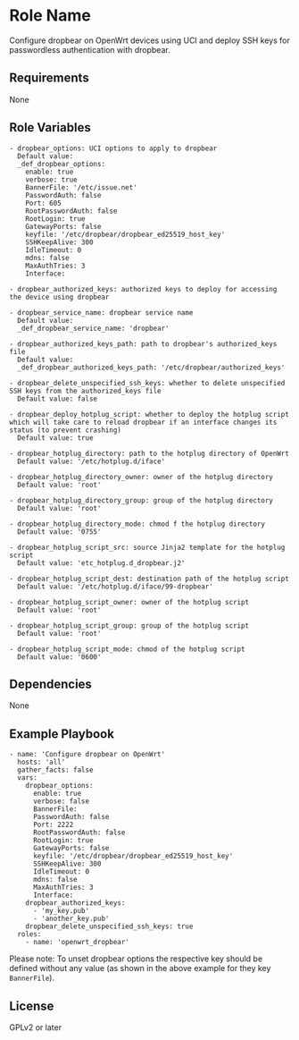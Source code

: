 Role Name
=========

Configure dropbear on OpenWrt devices using UCI and deploy SSH keys for passwordless authentication with dropbear.

Requirements
------------

None

Role Variables
--------------
```
- dropbear_options: UCI options to apply to dropbear
  Default value:
  _def_dropbear_options:
    enable: true
    verbose: true
    BannerFile: '/etc/issue.net'
    PasswordAuth: false
    Port: 605
    RootPasswordAuth: false
    RootLogin: true
    GatewayPorts: false
    keyfile: '/etc/dropbear/dropbear_ed25519_host_key'
    SSHKeepAlive: 300
    IdleTimeout: 0
    mdns: false
    MaxAuthTries: 3
    Interface:

- dropbear_authorized_keys: authorized keys to deploy for accessing the device using dropbear

- dropbear_service_name: dropbear service name
  Default value:
  _def_dropbear_service_name: 'dropbear'
  
- dropbear_authorized_keys_path: path to dropbear's authorized_keys file
  Default value:
  _def_dropbear_authorized_keys_path: '/etc/dropbear/authorized_keys'

- dropbear_delete_unspecified_ssh_keys: whether to delete unspecified SSH keys from the authorized_keys file
  Default value: false

- dropbear_deploy_hotplug_script: whether to deploy the hotplug script which will take care to reload dropbear if an interface changes its status (to prevent crashing)
  Default value: true

- dropbear_hotplug_directory: path to the hotplug directory of OpenWrt
  Default value: '/etc/hotplug.d/iface'

- dropbear_hotplug_directory_owner: owner of the hotplug directory
  Default value: 'root'

- dropbear_hotplug_directory_group: group of the hotplug directory
  Default value: 'root'

- dropbear_hotplug_directory_mode: chmod f the hotplug directory
  Default value: '0755'

- dropbear_hotplug_script_src: source Jinja2 template for the hotplug script
  Default value: 'etc_hotplug.d_dropbear.j2'

- dropbear_hotplug_script_dest: destination path of the hotplug script
  Default value: '/etc/hotplug.d/iface/99-dropbear'

- dropbear_hotplug_script_owner: owner of the hotplug script
  Default value: 'root'

- dropbear_hotplug_script_group: group of the hotplug script
  Default value: 'root'

- dropbear_hotplug_script_mode: chmod of the hotplug script
  Default value: '0600'
```

Dependencies
------------

None

Example Playbook
----------------

```
- name: 'Configure dropbear on OpenWrt'
  hosts: 'all'
  gather_facts: false
  vars:
    dropbear_options:
      enable: true
      verbose: false
      BannerFile:
      PasswordAuth: false
      Port: 2222
      RootPasswordAuth: false
      RootLogin: true
      GatewayPorts: false
      keyfile: '/etc/dropbear/dropbear_ed25519_host_key'
      SSHKeepAlive: 300
      IdleTimeout: 0
      mdns: false
      MaxAuthTries: 3
      Interface:
    dropbear_authorized_keys:
      - 'my_key.pub'
      - 'another_key.pub'
    dropbear_delete_unspecified_ssh_keys: true
  roles:
    - name: 'openwrt_dropbear'
```

Please note: To unset dropbear options the respective key should be defined without any value (as shown in the above example for they key `BannerFile`).

License
-------

GPLv2 or later
